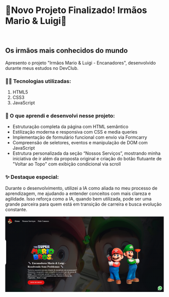 <h1>🚧Novo Projeto Finalizado! Irmãos Mario & Luigi🚧</h1>
<br>
<h2>Os irmãos mais conhecidos do mundo</h2>
<p>Apresento o projeto "Irmãos Mario & Luigi - Encanadores", desenvolvido durante meus estudos no DevClub.</p>
<h3>👨‍💻 Tecnologias utilizadas:</h3>
<ol>
 <li>HTML5</li>
 <li>CSS3</li>
  <li>JavaScript</li>
</ol>
<h3>🎯 O que aprendi e desenvolvi nesse projeto:</h3>
<ul>
<li>Estruturação completa da página com HTML semântico</li>
<li>Estilização moderna e responsiva com CSS e media queries</li>
<li>Implementação de formulário funcional com envio via Formcarry</li>
<li>Compreensão de seletores, eventos e manipulação de DOM com JavaScript</li>
<li>Estrutura personalizada da seção “Nossos Serviços”, mostrando minha iniciativa de ir além da proposta original e criação do botão flutuante de "Voltar ao Topo" com exibição condicional via scroll</li>  
</ul>
<h3>✨ Destaque especial:</h3>
<p>Durante o desenvolvimento, utilizei a IA como aliada no meu processo de aprendizagem, me ajudando a entender conceitos com mais clareza e agilidade. 
  Isso reforça como a IA, quando bem utilizada, pode ser uma grande parceira para quem está em transição de carreira e busca evolução constante.</p>
  <img src=https://github.com/ricardotramiro/Projeto-Mario/blob/main/assets/Capa%20GitHub.png?raw=true>
